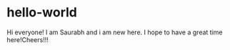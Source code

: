 # hello-world
Hi everyone!
I am Saurabh and i am new here.
I hope to have a great time here!Cheers!!!
